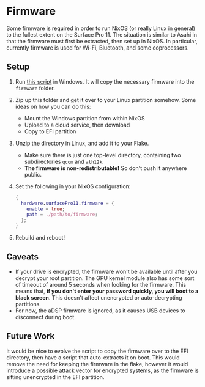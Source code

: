 # Firmware

Some firmware is required in order to run NixOS (or really Linux in general) to
the fullest extent on the Surface Pro 11. The situation is similar to Asahi in
that the firmware must first be extracted, then set up in NixOS. In particular,
currently firmware is used for Wi-Fi, Bluetooth, and some coprocessors.


## Setup

1. Run [this script][1] in Windows. It will copy the necessary firmware into
   the `firmware` folder.

2. Zip up this folder and get it over to your Linux partition somehow. Some
   ideas on how you can do this:

   - Mount the Windows partition from within NixOS
   - Upload to a cloud service, then download
   - Copy to EFI partition

3. Unzip the directory in Linux, and add it to your Flake.

   - Make sure there is just one top-level directory, containing two
     subdirectories `qcom` and `ath12k`.
   - **The firmware is non-redistributable!** So don't push it anywhere public.

4. Set the following in your NixOS configuration:

   ```nix
   {
     hardware.surfacePro11.firmware = {
       enable = true;
       path = ./path/to/firmware;
     }; 
   }
   ```

5. Rebuild and reboot!


## Caveats

- If your drive is encrypted, the firmware won't be available until after you
  decrypt your root partition. The GPU kernel module also has some sort of
  timeout of around 5 seconds when looking for the firmware. This means that,
  **if you don't enter your password quickly, you will boot to a black
  screen**. This doesn't affect unencrypted or auto-decrypting partitions.
- For now, the aDSP firmware is ignored, as it causes USB devices to disconnect
  during boot.


## Future Work

It would be nice to evolve the script to copy the firmware over to the EFI
directory, then have a script that auto-extracts it on boot. This would remove
the need for keeping the firmware in the flake, however it would introduce a
possible attack vector for encrypted systems, as the firmware is sitting
unencrypted in the EFI partition.


[1]: https://github.com/dwhinham/linux-surface-pro-11/blob/main/grab_fw.bat
